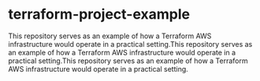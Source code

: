 # terraform-project-example
This repository serves as an example of how a Terraform AWS infrastructure would operate in a practical setting.This repository serves as an example of how a Terraform AWS infrastructure would operate in a practical setting.This repository serves as an example of how a Terraform AWS infrastructure would operate in a practical setting.
